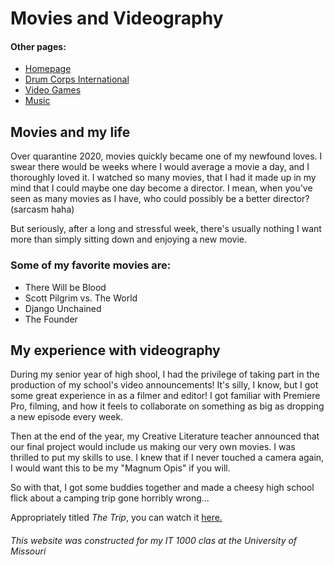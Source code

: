 # Movies and Videography

#### Other pages:

<html>
  <body>
    <ul>
      <li><a href="README.md">Homepage</a></li>
      <li><a href="Drum_Corps.md">Drum Corps International</a></li>
      <li><a href="Video_Games.md">Video Games</a></li>
      <li><a href="">Music</a></li>
    </ul>
    </body>
  </html>

## Movies and my life   

Over quarantine 2020, movies quickly became one of my newfound loves. I swear there would
be weeks where I would average a movie a day, and I thoroughly loved it. I watched so many
movies, that I had it made up in my mind that I could maybe one day become a director. I 
mean, when you've seen as many movies as I have, who could possibly be a better director?
(sarcasm haha)

But seriously, after a long and stressful week, there's usually nothing I want more than 
simply sitting down and enjoying a new movie.

### Some of my favorite movies are:
* There Will be Blood
* Scott Pilgrim vs. The World
* Django Unchained
* The Founder

## My experience with videography

During my senior year of high shool, I had the privilege of taking part in the production of
my school's video announcements! It's silly, I know, but I got some great experience in as a
filmer and editor! I got familiar with Premiere Pro, filming, and how it feels to collaborate
on something as big as dropping a new episode every week. 

Then at the end of the year, my Creative Literature teacher announced that our final project
would include us making our very own movies. 
I was thrilled to put my skills to use. I knew that if I never touched a camera again, I would
want this to be my "Magnum Opis" if you will.

So with that, I got some buddies together and made a cheesy high school flick about a camping 
trip gone horribly wrong... 

Appropriately titled _The Trip_, you can watch it [here.](https://www.youtube.com/watch?v=iUMiS2Dtqyg)

###### This website was constructed for my IT 1000 clas at the University of Missouri
        
       
